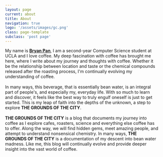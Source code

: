 ```yaml
---
layout: page
current: about
title: About
navigation: true
logo: '/assets/images/gc.png'
class: page-template
subclass: 'post page'
---
```

My name is <a href='/author/bryan/'>**Bryan Pan**</a>, I am a second-year Computer Science student at UCLA and I love coffee. My deep fascination with coffee has brought me here, where I write about my journey and thoughts with coffee. Whether it be the relationship between location and taste or the chemical compounds released after the roasting process, I'm continually evolving my understanding of coffee. 
<br/>
<br/>
In many ways, this beverage, that is essentially bean water, is an integral part of people's, and especially my, everyday life. With so much to learn and discover, it feels like the best way to truly engulf oneself is just to get started. This is my leap of faith into the depths of the unknown, a step to explore **THE GROUNDS OF THE CITY**.
<br/>
<br/>
**THE GROUNDS OF THE CITY** is a blog that documents my journey into coffee as I explore cafes, roasters, science and everything else coffee has to offer. Along the way, we will find hidden gems, meet amazing people, and attempt to understand nonsensical chemistry. In many ways, **THE GROUNDS OF THE CITY** is a documentation of my descent into bean water madness. Like me, this blog will continually evolve and provide deeper insight into the vast world of coffee.
